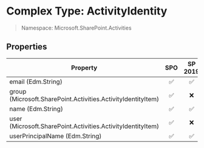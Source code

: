 # Complex Type: ActivityIdentity

> Namespace: Microsoft.SharePoint.Activities

## Properties

Property | SPO | SP 2019 | SP 2016 | SP 2013
----------|:---:|:-------:|:-------:|:-------:
email (Edm.String) | ✅ | ✅ | ❌ | ❌
group (Microsoft.SharePoint.Activities.ActivityIdentityItem) | ✅ | ❌ | ❌ | ❌
name (Edm.String) | ✅ | ✅ | ❌ | ❌
user (Microsoft.SharePoint.Activities.ActivityIdentityItem) | ✅ | ❌ | ❌ | ❌
userPrincipalName (Edm.String) | ✅ | ✅ | ❌ | ❌